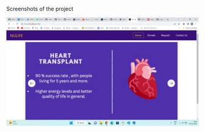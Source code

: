 Screenshots of the project

<p align="center">
  <img src="./screenshots/1.png" alt="Cover"/>
</p>

